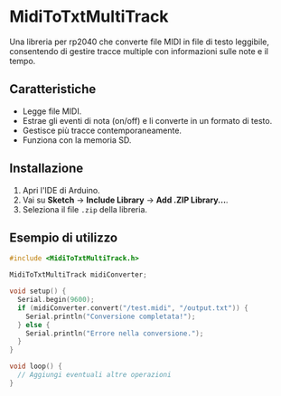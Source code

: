 # MidiToTxtMultiTrack

Una libreria per rp2040 che converte file MIDI in file di testo leggibile, consentendo di gestire tracce multiple con informazioni sulle note e il tempo.

## Caratteristiche
- Legge file MIDI.
- Estrae gli eventi di nota (on/off) e li converte in un formato di testo.
- Gestisce più tracce contemporaneamente.
- Funziona con la memoria SD.

## Installazione

1. Apri l'IDE di Arduino.
2. Vai su **Sketch** -> **Include Library** -> **Add .ZIP Library...**.
3. Seleziona il file `.zip` della libreria.

## Esempio di utilizzo

```cpp
#include <MidiToTxtMultiTrack.h>

MidiToTxtMultiTrack midiConverter;

void setup() {
  Serial.begin(9600);
  if (midiConverter.convert("/test.midi", "/output.txt")) {
    Serial.println("Conversione completata!");
  } else {
    Serial.println("Errore nella conversione.");
  }
}

void loop() {
  // Aggiungi eventuali altre operazioni
}

